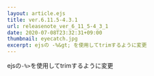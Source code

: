 ```yaml
---
layout: article.ejs
title: ver.6.11.5-4.3.1
url: releasenote_ver_6_11_5-4_3_1
date: 2020-07-08T23:32:31+09:00
thumbnail: eyecatch.jpg
excerpt: ejsの -%&gt; を使用してtrimするように変更
---
```


ejsの`-%>`を使用してtrimするように変更
